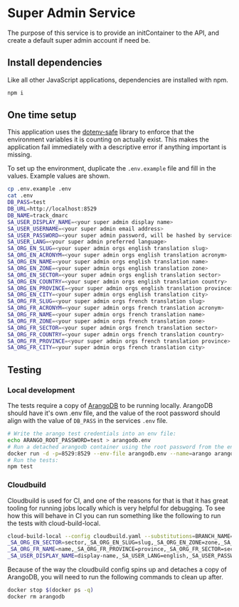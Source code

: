 # Super Admin Service

The purpose of this service is to provide an initContainer to the API, and create a default super admin account if need be.

## Install dependencies

Like all other JavaScript applications, dependencies are installed with npm.

```bash
npm i
```

## One time setup

This application uses the [dotenv-safe](https://github.com/rolodato/dotenv-safe) library to enforce that the environment variables it is counting on actually exist. This makes the application fail immediately with a descriptive error if anything important is missing.

To set up the environment, duplicate the `.env.example` file and fill in the values. Example values are shown.

```bash
cp .env.example .env
cat .env
DB_PASS=test
DB_URL=http://localhost:8529
DB_NAME=track_dmarc
SA_USER_DISPLAY_NAME=<your super admin display name>
SA_USER_USERNAME=<your super admin email address>
SA_USER_PASSWORD=<your super admin password, will be hashed by service>
SA_USER_LANG=<your super admin preferred language>
SA_ORG_EN_SLUG=<your super admin orgs english translation slug>
SA_ORG_EN_ACRONYM=<your super admin orgs english translation acronym>
SA_ORG_EN_NAME=<your super admin orgs english translation name>
SA_ORG_EN_ZONE=<your super admin orgs english translation zone>
SA_ORG_EN_SECTOR=<your super admin orgs english translation sector>
SA_ORG_EN_COUNTRY=<your super admin orgs english translation country>
SA_ORG_EN_PROVINCE=<your super admin orgs english translation province>
SA_ORG_EN_CITY=<your super admin orgs english translation city>
SA_ORG_FR_SLUG=<your super admin orgs french translation slug>
SA_ORG_FR_ACRONYM=<your super admin orgs french translation acronym>
SA_ORG_FR_NAME=<your super admin orgs french translation name>
SA_ORG_FR_ZONE=<your super admin orgs french translation zone>
SA_ORG_FR_SECTOR=<your super admin orgs french translation sector>
SA_ORG_FR_COUNTRY=<your super admin orgs french translation country>
SA_ORG_FR_PROVINCE=<your super admin orgs french translation province>
SA_ORG_FR_CITY=<your super admin orgs french translation city>
```

## Testing

### Local development

The tests require a copy of [ArangoDB](https://www.arangodb.com/) to be running locally. ArangoDB should have it's own .env file, and the value of the root password should align with the value of `DB_PASS` in the services `.env` file.

```bash
# Write the arango test credentials into an env file:
echo ARANGO_ROOT_PASSWORD=test > arangodb.env
# Run a detached arangodb container using the root password from the env:
docker run -d -p=8529:8529 --env-file arangodb.env --name=arango arangodb
# Run the tests:
npm test
```

### Cloudbuild

Cloudbuild is used for CI, and one of the reasons for that is that it has great tooling for running jobs locally which is very helpful for debugging. To see how this will behave in CI you can run something like the following to run the tests with cloud-build-local.

```bash
cloud-build-local --config cloudbuild.yaml --substitutions=BRANCH_NAME=foo,SHORT_SHA=asdf1234,_DB_PASS=test,_DB_URL=http://arangodb:8529,_DB_NAME=track_dmarc,_SA_ORG_EN_ACRONYM=SA,_SA_ORG_EN_CITY=city,_SA_ORG_EN_COUNTRY=country,_SA_ORG_EN_NAME=name,_SA_ORG_EN_PROVINCE=province,
_SA_ORG_EN_SECTOR=sector,_SA_ORG_EN_SLUG=slug,_SA_ORG_EN_ZONE=zone,_SA_ORG_FR_ACRONYM=SA,_SA_ORG_FR_CITY=city,_SA_ORG_FR_COUNTRY=country,
_SA_ORG_FR_NAME=name,_SA_ORG_FR_PROVINCE=province,_SA_ORG_FR_SECTOR=sector,_SA_ORG_FR_SLUG=slug,_SA_ORG_FR_ZONE=zone,
_SA_USER_DISPLAY_NAME=display-name,_SA_USER_LANG=english,_SA_USER_PASSWORD=password,_SA_USER_USERNAME=test@email.ca --dryrun=false .
```
Because of the way the cloudbuild config spins up and detaches a copy of ArangoDB, you will need to run the following commands to clean up after.
```bash
docker stop $(docker ps -q)
docker rm arangodb
```
